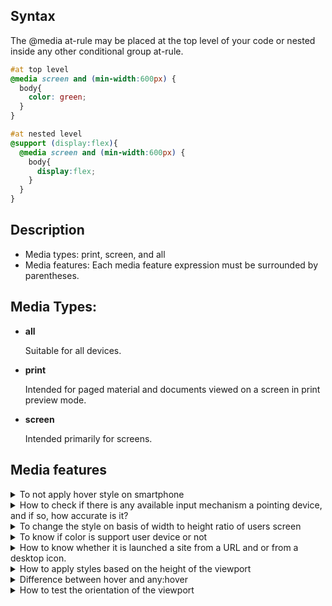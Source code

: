 ## Syntax
The @media at-rule may be placed at the top level of your code or nested inside any other conditional group at-rule.
```css
#at top level
@media screen and (min-width:600px) {
  body{
    color: green;
  }
}

#at nested level
@support (display:flex){
  @media screen and (min-width:600px) {
    body{
      display:flex;
    }
  }
}
```
## Description
<ul>
<li>Media types: print, screen, and all</li>
<li>Media features: Each media feature expression must be surrounded by parentheses.</li>
</ul>

## Media Types:
<ul>
<li><b>all</b>
  
Suitable for all devices.

<li><b>print</b>
  
Intended for paged material and documents viewed on a screen in print preview mode. </li>

<li><b>screen</b>
  
Intended primarily for screens.</li>
</ul>

## Media features

<details><summary>To not apply hover style on smartphone</summary>
  
- "any-hover" is a media characteristic that determines whether the device supports "hover".
- "any-hover: hover" is for hover-enabled devices (PCs, etc.), and "any-hover: none" is for hover-incompatible devices (smartphones, etc.).

```css
@media (any-hover: hover) {
  a:hover{
     background-color: orange;
  }
}

@media (any-hover: none) {
  a{
     background-color: yellow;
  }
}
```
</details>

<details><summary>How to check if there is any available input mechanism a pointing device, and if so, how accurate is it?</summary>
  
- "any-pointer" is a media characteristic that tests whether the user has any pointing device (such as a mouse), and if so, how accurate it is.
<ul>
<li>"any-pointer: none" for smartphones</li>
<li> "any-pointer: coarse" if any mouse like device is attached to smaller screens or phones</li>
<li>"any-pointer: fine" for PCs</li>
</ul>

```css
@media (any-pointer: fine) {
  input[type="checkbox"] {
    appearance: none;
    width: 15px;
    height: 15px;
    border: 1px solid blue;
  }
}

@media (any-pointer: coarse) {
  input[type="checkbox"] {
    appearance: none;
    width: 30px;
    height: 30px;
    border: 2px solid red;
  }
}
```
</details>


<details><summary>To change the style on basis of width to height ratio of users screen</summary>
  
- "aspect-ratio" is a media characteristic to test the aspect ratio of the viewport.

```css
/* Minimum aspect ratio */
@media (min-aspect-ratio: 8/5) {
  div {
    background: #9af; /* blue */
  }
}

/* Maximum aspect ratio */
@media (max-aspect-ratio: 3/2) {
  div {
    background: #9ff; /* cyan */
  }
}

/* Exact aspect ratio, put it at the bottom to avoid override*/
@media (aspect-ratio: 1/1) {
  div {
    background: #f9a; /* red */
  }
}
```
</details>

<details><summary>To know if color is support user device or not</summary>
  
- "color" is a media characteristic to test the number of bits per color component.

```css
p {
  color: black;
}

/* Any color device */
@media (color) {
  p {
    color: red;
  }
}

/* Any color device with at least 8 bits per color component */
@media (min-color: 8) {
  p {
    color: #24ba13;
  }
}

@media (not color) {
  p {
    /* Apply styles for devices that do not support color */
    /* Adjust button styles for grayscale or simpler appearance */
  }
}
```
</details>

<details><summary>How to know whether it is launched a site from a URL and or from a desktop icon.</summary>
  
- "display-mode"
- "display-mode: fullscreen" All of the available display area is used and no user agent chrome is shown.
- "display-mode: standalone" they are generally called "smartphone apps", 
- "display-mode: minimal-ui" The application will look and feel like a standalone application, but will have a minimal set of UI elements for controlling navigation. 
- "display-mode: browser" The application opens in a browser 
- "display-mode: window-controls-overlay" In this mode, the application looks and feels like a standalone desktop application, and the Window Controls Overlay feature is enabled.

```css
@media all and (display-mode: fullscreen) {
  body {
    margin: 0;
    border: 5px solid black;
  }
}
```
</details>

<details><summary>How to apply styles based on the height of the viewport</summary>
  
- "height"
```css
/* Exact height */
@media (height: 360px) {
  div {
    color: red;
  }
}

/* Minimum height */
@media (min-height: 25rem) {
  div {
    background: yellow;
  }
}

/* Maximum height */
@media (max-height: 40rem) {
  div {
    border: 2px solid blue;
  }
}
```
</details>

<details><summary>Difference between hover and any:hover</summary>
  
- hover:
The hover media feature is used to apply styles when the user's input device (like a mouse or touchpad) hovers over an element. 
- any-hover:
The any-hover media feature is similar to hover, but it represents a broader category. It is used to apply styles when the user's primary input mechanism supports the concept of hovering, regardless of whether the device currently used actually has a hovering capability.
</details>

<details><summary>How to test the orientation of the viewport </summary>
  
- "orientation:portrait" the height is greater than or equal to the width.
- "orientation:landscape" the height is less than or equal to the width.
</details>
